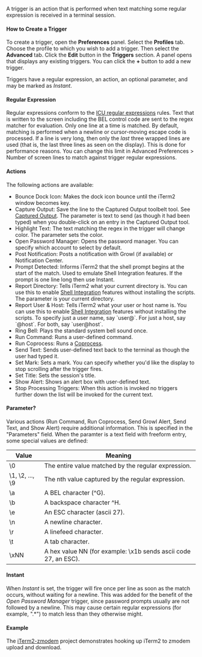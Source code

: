 A trigger is an action that is performed when text matching some regular expression is received in a terminal session.

#### How to Create a Trigger
To create a trigger, open the **Preferences** panel. Select the **Profiles** tab. Choose the profile to which you wish to add a trigger. Then select the **Advanced** tab. Click the **Edit** button in the **Triggers** section. A panel opens that displays any existing triggers. You can click the **+** button to add a new trigger.

Triggers have a regular expression, an action, an optional parameter, and may be marked as *Instant*.

#### Regular Expression
Regular expressions conform to the <a href="http://userguide.icu-project.org/strings/regexp">ICU regular expressions</a> rules. Text that is written to the screen including the BEL control code are sent to the regex matcher for evaluation. Only one line at a time is matched. By default, matching is performed when a newline or cursor-moving escape code is processed. If a line is very long, then only the *last* three wrapped lines are used (that is, the last three lines as seen on the display). This is done for performance reasons. You can change this limit in Advanced Preferences &gt; Number of screen lines to match against trigger regular expressions.

#### Actions
The following actions are available:
<ul>
        <li>Bounce Dock Icon: Makes the dock icon bounce until the iTerm2 window becomes key.</li>
        <li>Capture Output: Save the line to the Captured Output toolbelt tool. See <a href="documentation-captured-output.html">Captured Output</a>. The parameter is text to send (as though it had been typed) when you double-click on an entry in the Captured Output tool.</li>
        <li>Highlight Text: The text matching the regex in the trigger will change color. The parameter sets the color.</li>
        <li>Open Password Manager: Opens the password manager. You can specify which account to select by default.</li>
        <li>Post Notification: Posts a notification with Growl (if available) or Notification Center.</li>
        <li>Prompt Detected: Informs iTerm2 that the shell prompt begins at the start of the match. Used to emulate Shell Integration features. If the prompt is one line long then use Instant.</li>
        <li>Report Directory: Tells iTerm2 what your current directory is. You can use this to enable <a href="documentation-shell-integration.html">Shell Integration</a> features without installing the scripts. The parameter is your current directory.</li>
        <li>Report User & Host: Tells iTerm2 what your user or host name is. You can use this to enable <a href="documentation-shell-integration.html">Shell Integration</a> features without installing the scripts. To specify just a user name, say `user@`. For just a host, say `@host`. For both, say `user@host`.</li>
        <li>Ring Bell: Plays the standard system bell sound once.</li>
        <li>Run Command: Runs a user-defined command.</li>
        <li>Run Coprocess: Runs a <a href="documentation-coprocesses.html">Coprocess</a>.</li>
        <li>Send Text: Sends user-defined text back to the terminal as though the user had typed it.</li>
        <li>Set Mark: Sets a mark. You can specify whether you'd like the display to stop scrolling after the trigger fires.</li>
        <li>Set Title: Sets the session's title.</li>
        <li>Show Alert: Shows an alert box with user-defined text.</li>
        <li>Stop Processing Triggers: When this action is invoked no triggers further down the list will be invoked for the current text.</li>
</ul>

#### Parameter?
Various actions (Run Command, Run Coprocess, Send Growl Alert, Send Text, and Show Alert) require additional information. This is specified in the "Parameters" field. When the paramter is a text field with freeform entry, some special values are defined:
<table>
        <thead>
                <tr>
                        <th>Value</th>
                        <th>Meaning</th>
                </tr>
        </thead>
        <tbody>
                <tr>
                        <td>\0</td>
                        <td>The entire value matched by the regular expression.</td>
                </tr>
                <tr>
                        <td>\1, \2, ..., \9</td>
                        <td>The nth value captured by the regular expression.</td>
                </tr>
                <tr>
                        <td>\a</td>
                        <td>A BEL character (^G).</td>
                </tr>
                <tr>
                        <td>\b</td>
                        <td>A backspace character ^H.</td>
                </tr>
                <tr>
                        <td>\e</td>
                        <td>An ESC character (ascii 27).</td>
                </tr>
                <tr>
                        <td>\n</td>
                        <td>A newline character.</td>
                </tr>
                <tr>
                        <td>\r</td>
                        <td>A linefeed character.</td>
                </tr>
                <tr>
                        <td>\t</td>
                        <td>A tab character.</td>
                </tr>
                <tr>
                        <td>\xNN</td>
                        <td>A hex value NN (for example: \x1b sends ascii code 27, an ESC).</td>
                </tr>
        </tbody>
</table>

#### Instant
When <i>Instant</i> is set, the trigger will fire once per line as soon as the match occurs, without waiting for a newline. This was added for the benefit of the <i>Open Password Manager</i> trigger, since password prompts usually are not followed by a newline. This may cause certain regular expressions (for example, ".*") to match less than they otherwise might.

#### Example
The [iTerm2-zmodem](https://github.com/RobberPhex/iTerm2-zmodem) project demonstrates hooking up iTerm2 to zmodem upload and download.

